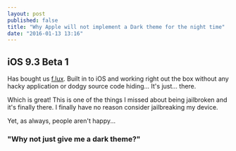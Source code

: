 ```yaml
---
layout: post
published: false
title: "Why Apple will not implement a Dark theme for the night time"
date: "2016-01-13 13:16"
---
```


## iOS 9.3 Beta 1

Has bought us [f.lux](https://justgetflux.com/). Built in to iOS and working right out the box without any hacky application or dodgy source code hiding... It's just... there.

Which is great! This is one of the things I missed about being jailbroken and it's finally there. I finally have no reason consider jailbreaking my device.

Yet, as always, people aren't happy...

### "Why not just give me a dark theme?"

